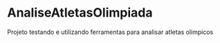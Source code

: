 # AnaliseAtletasOlimpiada
Projeto testando e utilizando ferramentas para analisar atletas olimpicos
